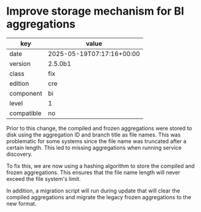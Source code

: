[//]: # (werk v2)
# Improve storage mechanism for BI aggregations

key        | value
---------- | ---
date       | 2025-05-19T07:17:16+00:00
version    | 2.5.0b1
class      | fix
edition    | cre
component  | bi
level      | 1
compatible | no

Prior to this change, the compiled and frozen aggregations were stored to disk
using the aggregation ID and branch title as file names. This was problematic
for some systems since the file name was truncated after a certain length. This
led to missing aggregations when running service discovery.

To fix this, we are now using a hashing algorithm to store the compiled
and frozen aggregations. This ensures that the file name length will never
exceed the file system's limit.

In addition, a migration script will run during update that will clear
the compiled aggregations and migrate the legacy frozen aggregations to the new
format.

